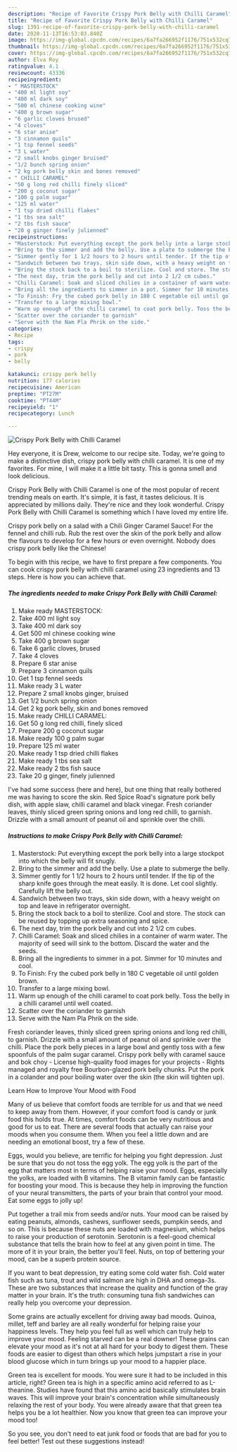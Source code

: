 ```yaml
---
description: "Recipe of Favorite Crispy Pork Belly with Chilli Caramel"
title: "Recipe of Favorite Crispy Pork Belly with Chilli Caramel"
slug: 1391-recipe-of-favorite-crispy-pork-belly-with-chilli-caramel
date: 2020-11-13T16:53:03.840Z
image: https://img-global.cpcdn.com/recipes/6a7fa266952f1176/751x532cq70/crispy-pork-belly-with-chilli-caramel-recipe-main-photo.jpg
thumbnail: https://img-global.cpcdn.com/recipes/6a7fa266952f1176/751x532cq70/crispy-pork-belly-with-chilli-caramel-recipe-main-photo.jpg
cover: https://img-global.cpcdn.com/recipes/6a7fa266952f1176/751x532cq70/crispy-pork-belly-with-chilli-caramel-recipe-main-photo.jpg
author: Elva Roy
ratingvalue: 4.1
reviewcount: 43336
recipeingredient:
- " MASTERSTOCK"
- "400 ml light soy"
- "400 ml dark soy"
- "500 ml chinese cooking wine"
- "400 g brown sugar"
- "6 garlic cloves brused"
- "4 cloves"
- "6 star anise"
- "3 cinnamon quils"
- "1 tsp fennel seeds"
- "3 L water"
- "2 small knobs ginger bruised"
- "1/2 bunch spring onion"
- "2 kg pork belly skin and bones removed"
- " CHILLI CARAMEL"
- "50 g long red chilli finely sliced"
- "200 g coconut sugar"
- "100 g palm sugar"
- "125 ml water"
- "1 tsp dried chilli flakes"
- "1 tbs sea salt"
- "2 tbs fish sauce"
- "20 g ginger finely julienned"
recipeinstructions:
- "Masterstock: Put everything except the pork belly into a large stockpot into which the belly will fit snugly."
- "Bring to the simmer and add the belly. Use a plate to submerge the belly."
- "Simmer gently for 1 1/2 hours to 2 hours until tender. If the tip of the sharp knife goes through the meat easily. It is done. Let cool slightly. Carefully lift the belly out."
- "Sandwich between two trays, skin side down, with a heavy weight on top and leave in refrigerator overnight."
- "Bring the stock back to a boil to sterilize. Cool and store. The stock can be reused by topping up extra seasoning and spice."
- "The next day, trim the pork belly and cut into 2 1/2 cm cubes."
- "Chilli Caramel: Soak and sliced chilies in a container of warm water. The majority of seed will sink to the bottom. Discard the water and the seeds."
- "Bring all the ingredients to simmer in a pot. Simmer for 10 minutes and cool."
- "To Finish: Fry the cubed pork belly in 180 C vegetable oil until golden brown."
- "Transfer to a large mixing bowl."
- "Warm up enough of the chilli caramel to coat pork belly. Toss the belly in a chilli caramel until well coated."
- "Scatter over the coriander to garnish"
- "Serve with the Nam Pla Phrik on the side."
categories:
- Recipe
tags:
- crispy
- pork
- belly

katakunci: crispy pork belly 
nutrition: 177 calories
recipecuisine: American
preptime: "PT27M"
cooktime: "PT44M"
recipeyield: "1"
recipecategory: Lunch

---
```



![Crispy Pork Belly with Chilli Caramel](https://img-global.cpcdn.com/recipes/6a7fa266952f1176/751x532cq70/crispy-pork-belly-with-chilli-caramel-recipe-main-photo.jpg)

Hey everyone, it is Drew, welcome to our recipe site. Today, we're going to make a distinctive dish, crispy pork belly with chilli caramel. It is one of my favorites. For mine, I will make it a little bit tasty. This is gonna smell and look delicious.

Crispy Pork Belly with Chilli Caramel is one of the most popular of recent trending meals on earth. It's simple, it is fast, it tastes delicious. It is appreciated by millions daily. They're nice and they look wonderful. Crispy Pork Belly with Chilli Caramel is something which I have loved my entire life.

Crispy pork belly on a salad with a Chili Ginger Caramel Sauce! For the fennel and chilli rub. Rub the rest over the skin of the pork belly and allow the flavours to develop for a few hours or even overnight. Nobody does crispy pork belly like the Chinese!


To begin with this recipe, we have to first prepare a few components. You can cook crispy pork belly with chilli caramel using 23 ingredients and 13 steps. Here is how you can achieve that.

<!--inarticleads1-->

##### The ingredients needed to make Crispy Pork Belly with Chilli Caramel:

1. Make ready  MASTERSTOCK:
1. Take 400 ml light soy
1. Take 400 ml dark soy
1. Get 500 ml chinese cooking wine
1. Take 400 g brown sugar
1. Take 6 garlic cloves, brused
1. Take 4 cloves
1. Prepare 6 star anise
1. Prepare 3 cinnamon quils
1. Get 1 tsp fennel seeds
1. Make ready 3 L water
1. Prepare 2 small knobs ginger, bruised
1. Get 1/2 bunch spring onion
1. Get 2 kg pork belly, skin and bones removed
1. Make ready  CHILLI CARAMEL:
1. Get 50 g long red chilli, finely sliced
1. Prepare 200 g coconut sugar
1. Make ready 100 g palm sugar
1. Prepare 125 ml water
1. Make ready 1 tsp dried chilli flakes
1. Make ready 1 tbs sea salt
1. Make ready 2 tbs fish sauce
1. Take 20 g ginger, finely julienned


I&#39;ve had some success (here and here), but one thing that really bothered me was having to score the skin. Red Spice Road&#39;s signature pork belly dish, with apple slaw, chilli caramel and black vinegar. Fresh coriander leaves, thinly sliced green spring onions and long red chilli, to garnish. Drizzle with a small amount of peanut oil and sprinkle over the chilli. 

<!--inarticleads2-->

##### Instructions to make Crispy Pork Belly with Chilli Caramel:

1. Masterstock: Put everything except the pork belly into a large stockpot into which the belly will fit snugly.
1. Bring to the simmer and add the belly. Use a plate to submerge the belly.
1. Simmer gently for 1 1/2 hours to 2 hours until tender. If the tip of the sharp knife goes through the meat easily. It is done. Let cool slightly. Carefully lift the belly out.
1. Sandwich between two trays, skin side down, with a heavy weight on top and leave in refrigerator overnight.
1. Bring the stock back to a boil to sterilize. Cool and store. The stock can be reused by topping up extra seasoning and spice.
1. The next day, trim the pork belly and cut into 2 1/2 cm cubes.
1. Chilli Caramel: Soak and sliced chilies in a container of warm water. The majority of seed will sink to the bottom. Discard the water and the seeds.
1. Bring all the ingredients to simmer in a pot. Simmer for 10 minutes and cool.
1. To Finish: Fry the cubed pork belly in 180 C vegetable oil until golden brown.
1. Transfer to a large mixing bowl.
1. Warm up enough of the chilli caramel to coat pork belly. Toss the belly in a chilli caramel until well coated.
1. Scatter over the coriander to garnish
1. Serve with the Nam Pla Phrik on the side.


Fresh coriander leaves, thinly sliced green spring onions and long red chilli, to garnish. Drizzle with a small amount of peanut oil and sprinkle over the chilli. Place the pork belly pieces in a large bowl and gently toss with a few spoonfuls of the palm sugar caramel. Crispy pork belly with caramel sauce and bok choy - License high-quality food images for your projects - Rights managed and royalty free Bourbon-glazed pork belly chunks. Put the pork in a colander and pour boiling water over the skin (the skin will tighten up). 

Learn How to Improve Your Mood with Food


Many of us believe that comfort foods are terrible for us and that we need to keep away from them. However, if your comfort food is candy or junk food this holds true. At times, comfort foods can be very nutritious and good for us to eat. There are several foods that actually can raise your moods when you consume them. When you feel a little down and are needing an emotional boost, try a few of these.

Eggs, would you believe, are terrific for helping you fight depression. Just be sure that you do not toss the egg yolk. The egg yolk is the part of the egg that matters most in terms of helping raise your mood. Eggs, especially the yolks, are loaded with B vitamins. The B vitamin family can be fantastic for boosting your mood. This is because they help in improving the function of your neural transmitters, the parts of your brain that control your mood. Eat some eggs to jolly up!

Put together a trail mix from seeds and/or nuts. Your mood can be raised by eating peanuts, almonds, cashews, sunflower seeds, pumpkin seeds, and so on. This is because these nuts are loaded with magnesium, which helps to raise your production of serotonin. Serotonin is a feel-good chemical substance that tells the brain how to feel at any given point in time. The more of it in your brain, the better you'll feel. Nuts, on top of bettering your mood, can be a superb protein source.

If you want to beat depression, try eating some cold water fish. Cold water fish such as tuna, trout and wild salmon are high in DHA and omega-3s. These are two substances that increase the quality and function of the gray matter in your brain. It's the truth: consuming tuna fish sandwiches can really help you overcome your depression. 

Some grains are actually excellent for driving away bad moods. Quinoa, millet, teff and barley are all really wonderful for helping raise your happiness levels. They help you feel full as well which can truly help to improve your mood. Feeling starved can be a real downer! These grains can elevate your mood as it's not at all hard for your body to digest them. These foods are easier to digest than others which helps jumpstart a rise in your blood glucose which in turn brings up your mood to a happier place.

Green tea is excellent for moods. You were sure it had to be included in this article, right? Green tea is high in a specific amino acid referred to as L-theanine. Studies have found that this amino acid basically stimulates brain waves. This will improve your brain's concentration while simultaneously relaxing the rest of your body. You were already aware that that green tea helps you be a lot healthier. Now you know that green tea can improve your mood too!

So you see, you don't need to eat junk food or foods that are bad for you to feel better! Test out  these suggestions  instead!

